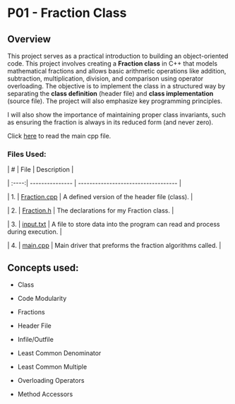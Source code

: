 # P01 - Fraction Class

## Overview

This project serves as a practical introduction to building an object-oriented code. This project involves creating a **Fraction class** in C++ that models mathematical fractions and allows basic arithmetic operations like addition, subtraction, multiplication, division, and comparison using operator overloading. The objective is to implement the class in a structured way by separating the **class definition** (header file) and **class implementation** (source file). The project will also emphasize key programming principles. 

I will also show the importance of maintaining proper class invariants, such as ensuring the fraction is always in its reduced form (and never zero). 

Click [here](https://github.com/aaniaahh/OOP/blob/main/assignments/P01/main.cpp) to read the main cpp file.

### Files Used:

|   #   | File            | Description                         |

| :----:| --------------- | ----------------------------------- |

| 1.    | [Fraction.cpp](https://github.com/aaniaahh/OOP/blob/main/assignments/P01/Fraction.cpp) |
A defined version of the header file (class). |

| 2.    | [Fraction.h](https://github.com/aaniaahh/OOP/blob/main/assignments/P01/Fraction.h) |
The declarations for my Fraction class. |

| 3.    | [input.txt](https://github.com/aaniaahh/OOP/blob/main/assignments/P01/input.txt) |
A file to store data into the program can read and process during execution. |

| 4.    | [main.cpp](https://github.com/aaniaahh/OOP/blob/main/assignments/P01/main.cpp) |
Main driver that preforms the fraction algorithms called. |

## Concepts used:

+ Class

+ Code Modularity

+ Fractions

+ Header File

+ Infile/Outfile

+ Least Common Denominator

+ Least Common Multiple

+ Overloading Operators

+ Method Accessors


